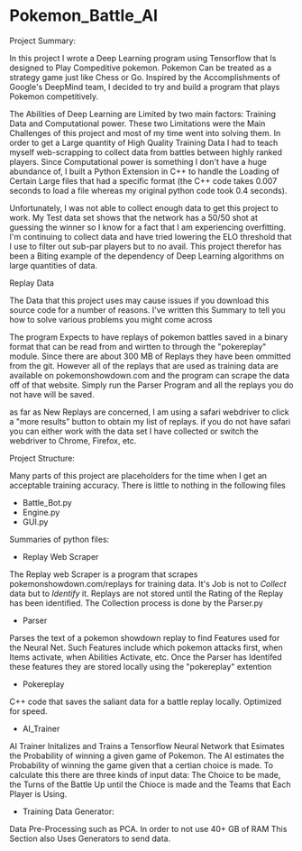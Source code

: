 # Pokemon_Battle_AI

Project Summary:

In this project I wrote a Deep Learning program using Tensorflow that Is designed to Play Compeditive pokemon. 
Pokemon Can be treated as a strategy game just like Chess or Go. Inspired by the Accomplishments of Google's 
DeepMind team, I decided to try and build a program that plays Pokemon competitively. 

The Abilities of Deep Learning are Limited by two main factors: Training Data and Computational power. These two 
Limitations were the Main Challenges of this project and most of my time went into solving them. In order to get 
a Large quantity of High Quality Training Data I had to teach myself web-scrapping to collect data from battles 
between highly ranked players. Since Computational power is something I don't have a huge abundance of, I built 
a Python Extension in C++ to handle the Loading of Certain Large files that had a specific format (the C++ code 
takes 0.007 seconds to load a file whereas my original python code took 0.4 seconds).

Unfortunately, I was not able to collect enough data to get this project to work. My Test data set shows that the 
network has a 50/50 shot at guessing the winner so I know for a fact that I am experiencing overfitting. I'm 
continuing to collect data and have tried lowering the ELO threshold that I use to filter out sub-par players but 
to no avail. This project therefor has been a Biting example of the dependency of Deep Learning algorithms on 
large quantities of data.


Replay Data

The Data that this project uses may cause issues if you download this source code for a number of reasons. I've written
this Summary to tell you how to solve various problems you might come across

The program Expects to have replays of pokemon battles saved in a binary format that can be read from and wirtten to
through the "pokereplay" module. Since there are about 300 MB of Replays they have been ommitted from the git. However
all of the replays that are used as training data are available on pokemonshowdown.com and the program can scrape the
data off of that website. Simply run the Parser Program and all the replays you do not have will be saved.

as far as New Replays are concerned, I am using a safari webdriver to click a "more results" button to obtain my list
of replays. if you do not have safari you can either work with the data set I have collected or switch the webdriver
to Chrome, Firefox, etc.


Project Structure:

Many parts of this project are placeholders for the time when I get an acceptable training accuracy. There is little
to nothing in the following files

- Battle_Bot.py
- Engine.py
- GUI.py

Summaries of python files:


- Replay Web Scraper

The Replay web Scraper is a program that scrapes pokemonshowdown.com/replays for training data. It's Job is not to
*Collect* data but to *Identify* it. Replays are not stored until the Rating of the Replay has been identified. The
Collection process is done by the Parser.py


- Parser

Parses the text of a pokemon showdown replay to find Features used for the Neural Net. Such Features include which
pokemon attacks first, when Items activate, when Abilities Activate, etc. Once the Parser has Identifed these features
they are stored locally using the "pokereplay" extention


- Pokereplay

C++ code that saves the saliant data for a battle replay locally. Optimized for speed.


- AI_Trainer

AI Trainer Initalizes and Trains a Tensorflow Neural Network that Esimates the Probability of winning a given game of
Pokemon. The AI estimates the Probability of winning the game given that a certian choice is made. To calculate this
there are three kinds of input data: The Choice to be made, the Turns of the Battle Up until the Chioce is made and the
Teams that Each Player is Using. 


- Training Data Generator:

Data Pre-Processing such as PCA. In order to not use 40+ GB of RAM This Section also Uses Generators to send data.


